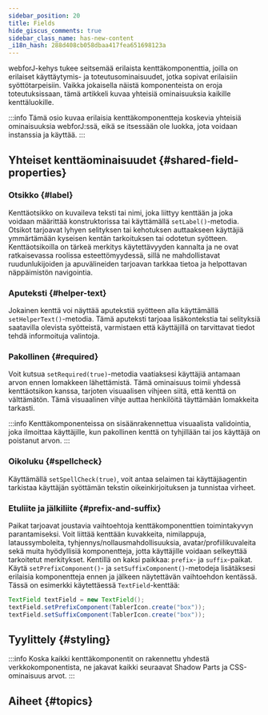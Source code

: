 ```yaml
---
sidebar_position: 20
title: Fields
hide_giscus_comments: true
sidebar_class_name: has-new-content
_i18n_hash: 288d408cb058dbaa417fea651698123a
---
```

<JavadocLink type="foundation" location="com/webforj/component/field/AbstractField"/>

webforJ-kehys tukee seitsemää erilaista kenttäkomponenttia, joilla on erilaiset käyttäytymis- ja toteutusominaisuudet, jotka sopivat erilaisiin syöttötarpeisiin. Vaikka jokaisella näistä komponenteista on eroja toteutuksissaan, tämä artikkeli kuvaa yhteisiä ominaisuuksia kaikille kenttäluokille.

:::info
Tämä osio kuvaa erilaisia kenttäkomponentteja koskevia yhteisiä ominaisuuksia webforJ:ssä, eikä se itsessään ole luokka, jota voidaan instanssia ja käyttää.
:::

## Yhteiset kenttäominaisuudet {#shared-field-properties}

### Otsikko {#label}

Kenttäotsikko on kuvaileva teksti tai nimi, joka liittyy kenttään ja joka voidaan määrittää konstruktorissa tai käyttämällä `setLabel()`-metodia. Otsikot tarjoavat lyhyen selityksen tai kehotuksen auttaakseen käyttäjiä ymmärtämään kyseisen kentän tarkoituksen tai odotetun syötteen. Kenttäotsikoilla on tärkeä merkitys käytettävyyden kannalta ja ne ovat ratkaisevassa roolissa esteettömyydessä, sillä ne mahdollistavat ruudunlukijoiden ja apuvälineiden tarjoavan tarkkaa tietoa ja helpottavan näppäimistön navigointia.

### Aputeksti {#helper-text}

Jokainen kenttä voi näyttää aputekstiä syötteen alla käyttämällä `setHelperText()`-metodia. Tämä aputeksti tarjoaa lisäkontekstia tai selityksiä saatavilla olevista syötteistä, varmistaen että käyttäjillä on tarvittavat tiedot tehdä informoituja valintoja.

### Pakollinen {#required}

Voit kutsua `setRequired(true)`-metodia vaatiaksesi käyttäjiä antamaan arvon ennen lomakkeen lähettämistä. Tämä ominaisuus toimii yhdessä kenttäotsikon kanssa, tarjoten visuaalisen vihjeen siitä, että kenttä on välttämätön. Tämä visuaalinen vihje auttaa henkilöitä täyttämään lomakkeita tarkasti.

:::info
Kenttäkomponenteissa on sisäänrakennettua visuaalista validointia, joka ilmoittaa käyttäjille, kun pakollinen kenttä on tyhjillään tai jos käyttäjä on poistanut arvon.
:::

### Oikoluku {#spellcheck}

Käyttämällä `setSpellCheck(true)`, voit antaa selaimen tai käyttäjäagentin tarkistaa käyttäjän syöttämän tekstin oikeinkirjoituksen ja tunnistaa virheet.

### Etuliite ja jälkiliite {#prefix-and-suffix}

Paikat tarjoavat joustavia vaihtoehtoja kenttäkomponenttien toimintakyvyn parantamiseksi. Voit liittää kenttään kuvakkeita, nimilappuja, lataussymboleita, tyhjennys/nollausmahdollisuuksia, avatar/profiilikuvaleita sekä muita hyödyllisiä komponentteja, jotta käyttäjille voidaan selkeyttää tarkoitetut merkitykset. Kentillä on kaksi paikkaa: `prefix`- ja `suffix`-paikat. Käytä `setPrefixComponent()`- ja `setSuffixComponent()`-metodeja lisätäksesi erilaisia komponentteja ennen ja jälkeen näytettävän vaihtoehdon kentässä. Tässä on esimerkki käytettäessä `TextField`-kenttää:

```java
TextField textField = new TextField();
textField.setPrefixComponent(TablerIcon.create("box"));
textField.setSuffixComponent(TablerIcon.create("box"));
```

## Tyylittely {#styling}

:::info
Koska kaikki kenttäkomponentit on rakennettu yhdestä verkkokomponentista, ne jakavat kaikki seuraavat Shadow Parts ja CSS-ominaisuus arvot.
:::

<TableBuilder name="Field" />

## Aiheet {#topics}

<DocCardList className="topics-section" />
